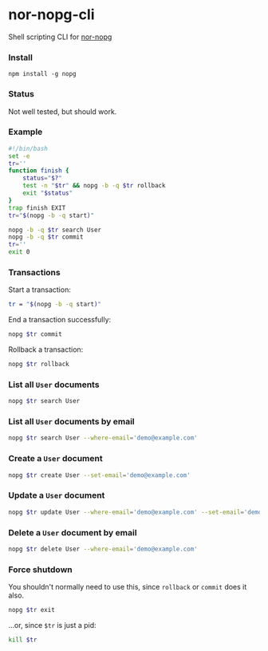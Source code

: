 # nor-nopg-cli

Shell scripting CLI for [nor-nopg](https://github.com/sendanor/nor-nopg/)

### Install

`npm install -g nopg`

### Status

Not well tested, but should work.

### Example

```bash
#!/bin/bash
set -e
tr=''
function finish {
	status="$?"
	test -n "$tr" && nopg -b -q $tr rollback
	exit "$status"
}
trap finish EXIT
tr="$(nopg -b -q start)"

nopg -b -q $tr search User
nopg -b -q $tr commit
tr=''
exit 0
```

### Transactions

Start a transaction:

```bash
tr = "$(nopg -b -q start)"
```

End a transaction successfully:

```bash
nopg $tr commit
```

Rollback a transaction:

```bash
nopg $tr rollback
```

### List all `User` documents

```bash
nopg $tr search User
```

### List all `User` documents by email

```bash
nopg $tr search User --where-email='demo@example.com'
```

### Create a `User` document

```bash
nopg $tr create User --set-email='demo@example.com'
```

### Update a `User` document

```bash
nopg $tr update User --where-email='demo@example.com' --set-email='demo2@example.com'
```

### Delete a `User` document by email

```bash
nopg $tr delete User --where-email='demo@example.com'
```

### Force shutdown

You shouldn't normally need to use this, since `rollback` or `commit` does it also.

```bash
nopg $tr exit
```

...or, since `$tr` is just a pid:

```bash
kill $tr
```
